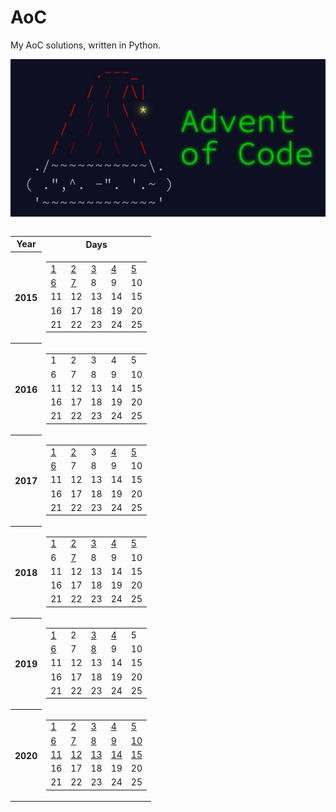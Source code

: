# AoC
My AoC solutions, written in Python.

  ![image](src/AoC.jpg)
<center>
  <table style="display: inline-block;">
    <tr>
      <th>Year</th>
      <th>Days</th>
    </tr>
    <tr>
      <th>2015</th>
      <td>
        <table>
          <td> <a href="2015/Day01">1</a> </td>
          <td> <a href="2015/Day02">2</a> </td>
          <td> <a href="2015/Day03">3</a> </td>
          <td> <a href="2015/Day04">4</a> </td>
          <td> <a href="2015/Day05">5</a> </td>
    </tr>
    <tr>
      <td> <a href="2015/Day06">6</a> </td>
      <td> <a href="2015/Day07">7</a> </td>
      <td>8</td>
      <td>9</td>
      <td>10</td>
    </tr>
    <tr>
      <td>11</td>
      <td>12</td>
      <td>13</td>
      <td>14</td>
      <td>15</td>
    </tr>
    <tr>
      <td>16</td>
      <td>17</td>
      <td>18</td>
      <td>19</td>
      <td>20</td>
    </tr>
    <tr>
      <td>21</td>
      <td>22</td>
      <td>23</td>
      <td>24</td>
      <td>25</td>
    </tr>
    </td>
  </table>
  <tr>
    <th>2016</th>
    <td>
      <table>
        <td>1</td>
        <td>2</td>
        <td>3</td>
        <td>4</td>
        <td>5</td>
  </tr>
  <tr>
    <td>6</td>
    <td>7</td>
    <td>8</td>
    <td>9</td>
    <td>10</td>
  </tr>
  <tr>
    <td>11</td>
    <td>12</td>
    <td>13</td>
    <td>14</td>
    <td>15</td>
  </tr>
  <tr>
    <td>16</td>
    <td>17</td>
    <td>18</td>
    <td>19</td>
    <td>20</td>
  </tr>
  <tr>
    <td>21</td>
    <td>22</td>
    <td>23</td>
    <td>24</td>
    <td>25</td>
  </tr>
  </table>
  </td>
  <tr>
    <th>2017</th>
    <td>
      <table>
        <td> <a href="2017/Day01">1</a> </td>
        <td> <a href="2017/Day02">2</a> </td>
        <td>3</td>
        <td> <a href="2017/Day04">4</a> </td>
        <td> <a href="2017/Day05">5</a> </td>
  </tr>
  <tr>
    <td> <a href="2017/Day06">6</a> </td>
    <td>7</td>
    <td>8</td>
    <td>9</td>
    <td>10</td>
  </tr>
  <tr>
    <td>11</td>
    <td>12</td>
    <td>13</td>
    <td>14</td>
    <td>15</td>
  </tr>
  <tr>
    <td>16</td>
    <td>17</td>
    <td>18</td>
    <td>19</td>
    <td>20</td>
  </tr>
  <tr>
    <td>21</td>
    <td>22</td>
    <td>23</td>
    <td>24</td>
    <td>25</td>
  </tr>
  </table>
  </td>
  <tr>
    <th>2018</th>
    <td>
      <table>
        <td> <a href="2018/Day01">1</a> </td>
        <td> <a href="2018/Day02">2</a> </td>
        <td> <a href="2018/Day03">3</td>
        <td> <a href="2018/Day04">4</td>
        <td> <a href="2018/Day05">5</td>
  </tr>
  <tr>
    <td>6</td>
    <td><a href="2018/Day07">7</td>
    <td>8</td>
    <td>9</td>
    <td>10</td>
  </tr>
  <tr>
    <td>11</td>
    <td>12</td>
    <td>13</td>
    <td>14</td>
    <td>15</td>
  </tr>
  <tr>
    <td>16</td>
    <td>17</td>
    <td>18</td>
    <td>19</td>
    <td>20</td>
  </tr>
  <tr>
    <td>21</td>
    <td>22</td>
    <td>23</td>
    <td>24</td>
    <td>25</td>
    </table>
    </td>
  </tr>
  <tr>
    <th>2019</th>
    <td>
      <table>
        <td> <a href="2019/Day01">1</a> </td>
        <td>2</td>
        <td> <a href="2019/Day03">3</a> </td>
        <td> <a href="2019/Day04">4</a> </td>
        <td>5</td>
  </tr>
  <tr>
    <td> <a href="2019/Day06">6</a> </td>
    <td>7</td>
    <td> <a href="2019/Day08">8</a> </td>
    <td>9</td>
    <td>10</td>
  </tr>
  <tr>
    <td>11</td>
    <td>12</td>
    <td>13</td>
    <td>14</td>
    <td>15</td>
  </tr>
  <tr>
    <td>16</td>
    <td>17</td>
    <td>18</td>
    <td>19</td>
    <td>20</td>
  </tr>
  <tr>
    <td>21</td>
    <td>22</td>
    <td>23</td>
    <td>24</td>
    <td>25</td>
    </table>
    </td>
  </tr>
  <tr>
    <th>2020</th>
    <td>
      <table>
        <td> <a href="2020/Day01">1</a> </td>
        <td> <a href="2020/Day02">2</a> </td>
        <td> <a href="2020/Day03">3</a> </td>
        <td> <a href="2020/Day04">4</a> </td>
        <td> <a href="2020/Day05">5</a> </td>
  </tr>
  <tr>
    <td> <a href="2020/Day06">6</a> </td>
    <td> <a href="2020/Day07">7</a> </td>
    <td> <a href="2020/Day08">8</a> </td>
    <td> <a href="2020/Day09">9</a> </td>
    <td> <a href="2020/Day10">10</a> </td>
  </tr>
  <tr>
    <td> <a href="2020/Day11">11</a> </td>
    <td> <a href="2020/Day12">12</a> </td>
    <td> <a href="2020/Day13">13</a> </td>
    <td> <a href="2020/Day14">14</a> </td>
    <td> <a href="2020/Day15">15</a> </td>
  </tr>
  <tr>
    <td>16</td>
    <td>17</td>
    <td>18</td>
    <td>19</td>
    <td>20</td>
  </tr>
  <tr>
    <td>21</td>
    <td>22</td>
    <td>23</td>
    <td>24</td>
    <td>25</td>
  </tr>
  </table>
  </td>
  </table>
</center>